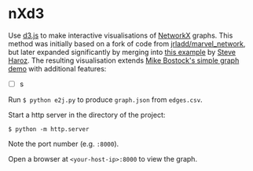 # nXd3

Use [d3.js](https://d3js.org/) to make interactive visualisations of [NetworkX](https://networkx.github.io/) graphs. This method was initially based on a fork of code from [jrladd/marvel_network](https://github.com/jrladd/marvel_network), but later expanded significantly by merging into [this example](https://bl.ocks.org/steveharoz/8c3e2524079a8c440df60c1ab72b5d03) by [Steve Haroz](https://github.com/steveharoz). The resulting visualisation extends [Mike Bostock's simple graph demo](http://bl.ocks.org/mbostock/4062045) with additional features:

- [ ] s

Run 
`$ python e2j.py` 
to produce `graph.json` from `edges.csv`.

Start a http server in the directory of the project:

`$ python -m http.server`

Note the port number (e.g. `:8000`).

Open a browser at `<your-host-ip>:8000` to view the graph.
